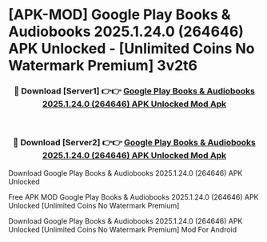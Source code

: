 # [APK-MOD] Google Play Books & Audiobooks 2025.1.24.0 (264646) APK Unlocked - [Unlimited Coins No Watermark Premium] 3v2t6



<div align="center">
<h3>🔴 Download [Server1] 👉👉 <a href="https://momento.my/?title=Google_Play_Books_&_Audiobooks_2025.1.24.0_(264646)_APK_Unlocked">Google Play Books & Audiobooks 2025.1.24.0 (264646) APK Unlocked Mod Apk</a></h3><br>

<h3>🔴 Download [Server2] 👉👉 <a href="https://momento.my/?title=Google_Play_Books_&_Audiobooks_2025.1.24.0_(264646)_APK_Unlocked">Google Play Books & Audiobooks 2025.1.24.0 (264646) APK Unlocked Mod Apk</a></h3>
</div>



Download Google Play Books & Audiobooks 2025.1.24.0 (264646) APK Unlocked 

Free APK MOD Google Play Books & Audiobooks 2025.1.24.0 (264646) APK Unlocked [Unlimited Coins No Watermark Premium]

Download Google Play Books & Audiobooks 2025.1.24.0 (264646) APK Unlocked [Unlimited Coins No Watermark Premium] Mod For Android
